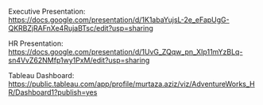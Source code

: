 Executive Presentation: https://docs.google.com/presentation/d/1K1abaYujsL-2e_eFapUgG-QKRBZjRAFnXe4RujaBTsc/edit?usp=sharing

HR Presentation: https://docs.google.com/presentation/d/1UvG_ZQqw_pn_XIp11mYzBLq-sn4VvZ62NMfp1wy1PxM/edit?usp=sharing

Tableau Dashboard: https://public.tableau.com/app/profile/murtaza.aziz/viz/AdventureWorks_HR/Dashboard1?publish=yes
